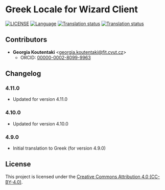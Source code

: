 # Greek Locale for Wizard Client

[![LICENSE](https://img.shields.io/github/license/ds-wizard/wizard-client-locales)](LICENSE)
[![Language](https://img.shields.io/badge/ISO%20639--1-el-blue)](https://en.wikipedia.org/wiki/Greek_language)
[![Translation status](https://img.shields.io/badge/translated-100%25-brightgreen)](https://localize.ds-wizard.org/engage/wizard-client/el/)
[![Translation status](https://localize.ds-wizard.org/widgets/wizard-client/el/wizard-client-4-11-0/svg-badge.svg)](https://localize.ds-wizard.org/engage/wizard-client/el/)

## Contributors

* **Georgia Koutentaki** <[georgia.koutentaki@fit.cvut.cz](mailto:georgia.koutentaki@fit.cvut.cz)>
  * ORCID: [00000-0002-8099-9963](https://orcid.org/0000-0002-8099-9963)

## Changelog

### 4.11.0

* Updated for version 4.11.0

### 4.10.0

* Updated for version 4.10.0

### 4.9.0

* Initial translation to Greek (for version 4.9.0)


## License

This project is licensed under the [Creative Commons Attribution 4.0 (CC-BY-4.0)](https://creativecommons.org/licenses/by/4.0/).
